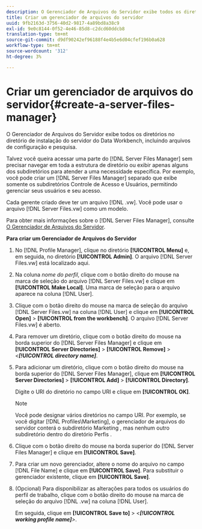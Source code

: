 ```yaml
---
description: O Gerenciador de Arquivos do Servidor exibe todos os diretórios no diretório de instalação do servidor do Data Workbench, incluindo arquivos de configuração e pesquisa.
title: Criar um gerenciador de arquivos do servidor
uuid: 9fb2163d-3756-40d2-9817-4a89bd8a38c9
exl-id: 9e0c8144-0f52-4e46-85d8-c2dcd60ddcb8
translation-type: tm+mt
source-git-commit: d9df90242ef96188f4e4b5e6d04cfef196b0a628
workflow-type: tm+mt
source-wordcount: '312'
ht-degree: 3%

---
```


# Criar um gerenciador de arquivos do servidor{#create-a-server-files-manager}

O Gerenciador de Arquivos do Servidor exibe todos os diretórios no diretório de instalação do servidor do Data Workbench, incluindo arquivos de configuração e pesquisa.

Talvez você queira acessar uma parte do [!DNL Server Files Manager] sem precisar navegar em toda a estrutura de diretório ou exibir apenas alguns dos subdiretórios para atender a uma necessidade específica. Por exemplo, você pode criar um [!DNL Server Files Manager] separado que exibe somente os subdiretórios Controle de Acesso e Usuários, permitindo gerenciar seus usuários e seu acesso.

Cada gerente criado deve ter um arquivo [!DNL .vw]. Você pode usar o arquivo [!DNL Server Files.vw] como um modelo.

Para obter mais informações sobre o [!DNL Server Files Manager], consulte [O Gerenciador de Arquivos do Servidor](../../../../home/c-get-started/c-admin-intrf/c-svr-files-mgr.md#concept-73a0808487c8424285ae7302f53bc5f4).

**Para criar um Gerenciador de Arquivos do Servidor**

1. No [!DNL Profile Manager], clique no diretório **[!UICONTROL Menu]** e, em seguida, no diretório **[!UICONTROL Admin]**. O arquivo [!DNL Server Files.vw] está localizado aqui.
1. Na coluna *nome do perfil*, clique com o botão direito do mouse na marca de seleção do arquivo [!DNL Server Files.vw] e clique em **[!UICONTROL Make Local]**. Uma marca de seleção para o arquivo aparece na coluna [!DNL User].
1. Clique com o botão direito do mouse na marca de seleção do arquivo [!DNL Server Files.vw] na coluna [!DNL User] e clique em **[!UICONTROL Open]** > **[!UICONTROL from the workbench]**. O arquivo [!DNL Server Files.vw] é aberto.
1. Para remover um diretório, clique com o botão direito do mouse na borda superior do [!DNL Server Files Manager] e clique em **[!UICONTROL Server Directories]** > **[!UICONTROL Remove]** > *&lt;**[!UICONTROL directory name]***.
1. Para adicionar um diretório, clique com o botão direito do mouse na borda superior do [!DNL Server Files Manager], clique em **[!UICONTROL Server Directories]** > **[!UICONTROL Add]** > **[!UICONTROL Directory]**.

   Digite o URI do diretório no campo URI e clique em **[!UICONTROL OK]**.

   >[!NOTE]
   >
   >Você pode designar vários diretórios no campo URI. Por exemplo, se você digitar [!DNL Profiles\Marketing\], o gerenciador de arquivos do servidor conterá o subdiretório Marketing , mas nenhum outro subdiretório dentro do diretório Perfis .

1. Clique com o botão direito do mouse na borda superior do [!DNL Server Files Manager] e clique em **[!UICONTROL Save]**.
1. Para criar um novo gerenciador, altere o nome do arquivo no campo [!DNL File Name] e clique em **[!UICONTROL Save]**. Para substituir o gerenciador existente, clique em **[!UICONTROL Save]**.
1. (Opcional) Para disponibilizar as alterações para todos os usuários do perfil de trabalho, clique com o botão direito do mouse na marca de seleção do arquivo [!DNL .vw] na coluna [!DNL User].

   Em seguida, clique em **[!UICONTROL Save to]** > *&lt;**[!UICONTROL working profile name]**>*.
